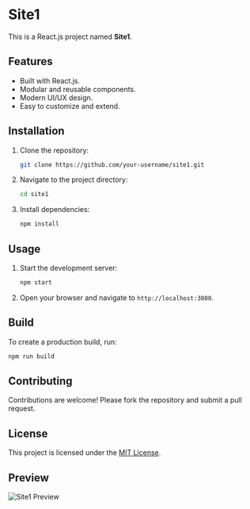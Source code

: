 # Site1

This is a React.js project named **Site1**.

## Features

- Built with React.js.
- Modular and reusable components.
- Modern UI/UX design.
- Easy to customize and extend.

## Installation

1. Clone the repository:
    ```bash
    git clone https://github.com/your-username/site1.git
    ```
2. Navigate to the project directory:
    ```bash
    cd site1
    ```
3. Install dependencies:
    ```bash
    npm install
    ```

## Usage

1. Start the development server:
    ```bash
    npm start
    ```
2. Open your browser and navigate to `http://localhost:3000`.

## Build

To create a production build, run:
```bash
npm run build
```

## Contributing

Contributions are welcome! Please fork the repository and submit a pull request.

## License

This project is licensed under the [MIT License](LICENSE).

## Preview

![Site1 Preview](./public/screencapture-localhost-5173-2025-05-11-21_40_44.png)
